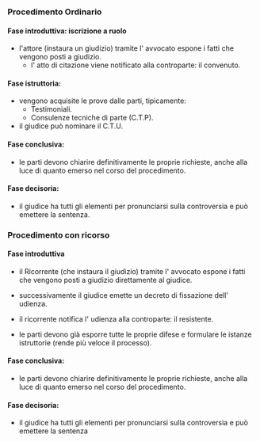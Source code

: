 
### Procedimento Ordinario 
#### Fase introduttiva: iscrizione a ruolo

- l'attore (instaura un giudizio) tramite l' avvocato espone i fatti che vengono posti a giudizio.
	- l' atto di citazione viene notificato alla controparte: il convenuto.

#### Fase istruttoria: 

- vengono acquisite le prove dalle parti, tipicamente:
	- Testimoniali. 
	- Consulenze tecniche di parte (C.T.P).
- il giudice può nominare il C.T.U. 

#### Fase conclusiva: 

- le parti devono chiarire definitivamente le proprie richieste, anche alla luce di quanto emerso nel corso del procedimento.
#### Fase decisoria: 

- il giudice ha tutti gli elementi per pronunciarsi sulla controversia e può emettere la sentenza. 


### Procedimento con ricorso

#### Fase introduttiva 

- il Ricorrente (che instaura il giudizio) tramite l' avvocato espone i fatti che vengono posti a giudizio direttamente al giudice.

- successivamente il giudice emette un decreto di fissazione dell' udienza. 

- il ricorrente notifica l' udienza alla controparte: il resistente. 

- le parti devono già esporre tutte le proprie difese e formulare le istanze istruttorie (rende più veloce il processo).
#### Fase conclusiva: 

- le parti devono chiarire definitivamente le proprie richieste, anche alla luce di quanto emerso nel corso del procedimento.
#### Fase decisoria: 

- il giudice ha tutti gli elementi per pronunciarsi sulla controversia e può emettere la sentenza  





